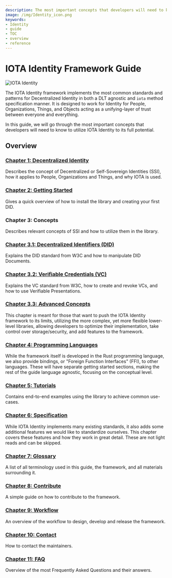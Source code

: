 ```yaml
---
description: The most important concepts that developers will need to know to utilize IOTA Identity to its full potential.
image: /img/Identity_icon.png
keywords:
- Identity
- guide
- TOC
- overview
- reference
---
```


# IOTA Identity Framework Guide

![IOTA Identity](https://github.com/iotaledger/identity.rs/raw/dev/.meta/identity_banner.png)

The IOTA Identity framework implements the most common standards and patterns for Decentralized Identity in both a DLT agnostic and `iota` method specification manner. It is designed to work for Identity for People, Organizations, Things, and Objects acting as a unifying-layer of trust between everyone and everything.

In this guide, we will go through the most important concepts that developers will need to know to utilize IOTA Identity to its full potential.

## Overview

### [Chapter 1: Decentralized Identity](./decentralized_identity)

Describes the concept of Decentralized or Self-Sovereign Identities (SSI), how it applies to People, Organizations and Things, and why IOTA is used.

### [Chapter 2: Getting Started](./getting_started/overview)

Gives a quick overview of how to install the library and creating your first DID.

### Chapter 3: Concepts

Describes relevant concepts of SSI and how to utilize them in the library.
### [Chapter 3.1: Decentralized Identifiers (DID)](./concepts/decentralized_identifiers/overview)

Explains the DID standard from W3C and how to manipulate DID Documents.

### [Chapter 3.2: Verifiable Credentials (VC)](http://localhost:3000/identity.rs/concepts/verifiable_credentials/overview)

Explains the VC standard from W3C, how to create and revoke VCs, and how to use Verifiable Presentations.

### [Chapter 3.3: Advanced Concepts](./concepts/advanced/overview)

This chapter is meant for those that want to push the IOTA Identity framework to its limits, utilizing the more complex, yet more flexible lower-level libraries, allowing developers to optimize their implementation, take control over storage/security, and add features to the framework. 

### [Chapter 4: Programming Languages](./libraries/overview)


While the framework itself is developed in the Rust programming language, we also provide bindings, or "Foreign Function Interfaces" (FFI), to other languages. These will have separate getting started sections, making the rest of the guide language agnostic, focusing on the conceptual level. 

### [Chapter 5: Tutorials](./tutorials/overview)
Contains end-to-end examples using the library to achieve common use-cases.

### [Chapter 6: Specification](./specs/overview)

While IOTA Identity implements many existing standards, it also adds some additional features we would like to standardize ourselves. This chapter covers these features and how they work in great detail. These are not light reads and can be skipped. 


### [Chapter 7: Glossary](./glossary)

A list of all terminology used in this guide, the framework, and all materials surrounding it. 

### [Chapter 8: Contribute](./contribute)

A simple guide on how to contribute to the framework.

### [Chapter 9: Workflow](./workflow)
An overview of the workflow to design, develop and release the framework.
### [Chapter 10: Contact](./contact)

How to contact the maintainers.

### [Chapter 11: FAQ](./faq)

Overview of the most Frequently Asked Questions and their answers.
